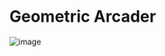 # Geometric Arcader
 
![image](https://github.com/user-attachments/assets/31f45617-212d-4044-a732-2e67d0a00715)
